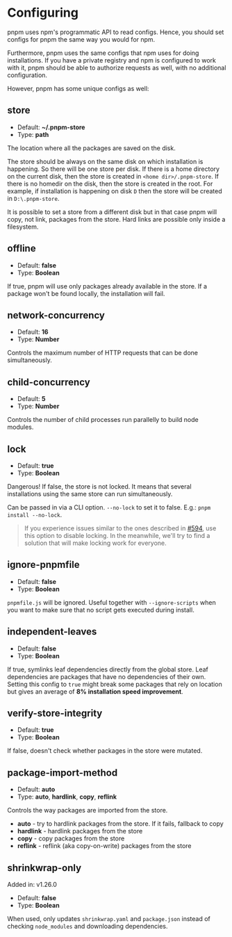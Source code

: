 # Configuring

pnpm uses npm's programmatic API to read configs. Hence, you should set configs for pnpm the same way you would for npm.

Furthermore, pnpm uses the same configs that npm uses for doing installations. If you have a private registry and npm is configured
to work with it, pnpm should be able to authorize requests as well, with no additional configuration.

However, pnpm has some unique configs as well:

## store

* Default: **~/.pnpm-store**
* Type: **path**

The location where all the packages are saved on the disk.

The store should be always on the same disk on which installation is happening. So there will be one store per disk.
If there is a home directory on the current disk, then the store is created in `<home dir>/.pnpm-store`. If there is no
homedir on the disk, then the store is created in the root. For example, if installation is happening on disk `D`
then the store will be created in `D:\.pnpm-store`.

It is possible to set a store from a different disk but in that case pnpm will copy, not link, packages from the store.
Hard links are possible only inside a filesystem.

## offline

* Default: **false**
* Type: **Boolean**

If true, pnpm will use only packages already available in the store.
If a package won't be found locally, the installation will fail.

## network-concurrency

* Default: **16**
* Type: **Number**

Controls the maximum number of HTTP requests that can be done simultaneously.

## child-concurrency

* Default: **5**
* Type: **Number**

Controls the number of child processes run parallelly to build node modules.

## lock

* Default: **true**
* Type: **Boolean**

Dangerous! If false, the store is not locked. It means that several installations using the same
store can run simultaneously.

Can be passed in via a CLI option. `--no-lock` to set it to false. E.g.: `pnpm install --no-lock`.

> If you experience issues similar to the ones described in [#594](https://github.com/pnpm/pnpm/issues/594), use this option to disable locking.
> In the meanwhile, we'll try to find a solution that will make locking work for everyone.

## ignore-pnpmfile

* Default: **false**
* Type: **Boolean**

`pnpmfile.js` will be ignored. Useful together with `--ignore-scripts` when you want to make sure that
no script gets executed during install.

## independent-leaves

* Default: **false**
* Type: **Boolean**

If true, symlinks leaf dependencies directly from the global store. Leaf dependencies are
packages that have no dependencies of their own. Setting this config to `true` might break some packages
that rely on location but gives an average of **8% installation speed improvement**.

## verify-store-integrity

* Default: **true**
* Type: **Boolean**

If false, doesn't check whether packages in the store were mutated.

## package-import-method

* Default: **auto**
* Type: **auto**, **hardlink**, **copy**, **reflink**

Controls the way packages are imported from the store.

* **auto** - try to hardlink packages from the store. If it fails, fallback to copy
* **hardlink** - hardlink packages from the store
* **copy** - copy packages from the store
* **reflink** - reflink (aka copy-on-write) packages from the store

## shrinkwrap-only

Added in: v1.26.0

* Default: **false**
* Type: **Boolean**

When used, only updates `shrinkwrap.yaml` and `package.json` instead of checking `node_modules` and downloading dependencies.
